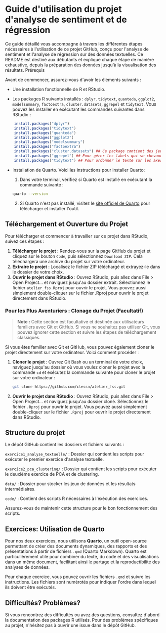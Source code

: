 # Guide d'utilisation du projet d'analyse de sentiment et de régression

Ce guide détaillé vous accompagne à travers les différentes étapes nécessaires à l'utilisation de ce projet GitHub, conçu pour l'analyse de sentiment et l'analyse de régression sur des données textuelles. Ce README est destiné aux débutants et explique chaque étape de manière exhaustive, depuis la préparation des données jusqu'à la visualisation des résultats. Prérequis

Avant de commencer, assurez-vous d'avoir les éléments suivants :

- Une installation fonctionnelle de R et RStudio.

- Les packages R suivants installés : `dplyr`, `tidytext`, `quanteda`, `ggplot2`, `modelsummary`, `factoextra`, `cluster.datasets`, `ggrepel` et `tidytext`. Vous pouvez les installer en exécutant les commandes suivantes dans RStudio :

``` r
    install.packages("dplyr")
    install.packages("tidytext")
    install.packages("quanteda")
    install.packages("ggplot2")
    install.packages("modelsummary")
    install.packages("factoextra")
    install.packages("cluster.datasets") ## Ce package contient des jeux de données pertinents pour faire du clustering
    install.packages("ggrepel") ## Pour gérer les labels qui se chevauchent dans les graphiques
    install.packages("tidytext") ## Pour ordonner le texte sur les axes des graphiques
```

- Installation de Quarto. Voici les instructions pour installer Quarto:
  
  1. Dans votre terminal, vérifiez si Quarto est installé en exécutant la commande suivante :
  ```bash
  quarto --version
  ```
  2. Si Quarto n'est pas installé, visitez le [site officiel de Quarto](https://quarto.org/docs/get-started/) pour télécharger et installer l'outil.

## Téléchargement et Ouverture du Projet

Pour télécharger et commencer à travailler sur ce projet dans RStudio, suivez ces étapes :

1.  **Télécharger le projet** : Rendez-vous sur la page GitHub du projet et cliquez sur le bouton `Code`, puis sélectionnez `Download ZIP`. Cela téléchargera une archive du projet sur votre ordinateur.
2.  **Extraire le projet** : Localisez le fichier ZIP téléchargé et extrayez-le dans le dossier de votre choix.
3.  **Ouvrir le projet dans RStudio** : Ouvrez RStudio, puis allez dans File \> Open Project... et naviguez jusqu'au dossier extrait. Sélectionnez le fichier `atelier_fss.Rproj` pour ouvrir le projet. Vous pouvez aussi simplement double-cliquer sur le fichier .Rproj pour ouvrir le projet directement dans RStudio.

### Pour les Plus Aventuriers : Clonage du Projet (Facultatif)

> **Note :** Cette section est facultative et destinée aux utilisateurs familiers avec Git et GitHub. Si vous ne souhaitez pas utiliser Git, vous pouvez ignorer cette section et suivre les étapes de téléchargement classiques.

Si vous êtes familier avec Git et GitHub, vous pouvez également cloner le projet directement sur votre ordinateur. Voici comment procéder :

1. **Cloner le projet** : Ouvrez Git Bash ou un terminal de votre choix, naviguez jusqu'au dossier où vous voulez cloner le projet avec la commande `cd` et exécutez la commande suivante pour cloner le projet sur votre ordinateur :

    ```bash
    git clone https://github.com/clessn/atelier_fss.git
    ```

2. **Ouvrir le projet dans RStudio** : Ouvrez RStudio, puis allez dans File \> Open Project... et naviguez jusqu'au dossier cloné. Sélectionnez le fichier `.Rproj` pour ouvrir le projet. Vous pouvez aussi simplement double-cliquer sur le fichier `.Rproj` pour ouvrir le projet directement dans RStudio.


## Structure du projet

Le dépôt GitHub contient les dossiers et fichiers suivants :

`exercice1_analyse_textuelle/` : Dossier qui contient les scripts pour exécuter le premier exercice d'analyse textuelle.

`exercice2_pca_clustering/` : Dossier qui contient les scripts pour exécuter le deuxième exercice de PCA et de clustering.

`data/` : Dossier pour stocker les jeux de données et les résultats intermédiaires.

`code/` : Contient des scripts R nécessaires à l'exécution des exercices.

Assurez-vous de maintenir cette structure pour le bon fonctionnement des scripts.

## Exercices: Utilisation de Quarto

Pour nos deux exercices, nous utilisons **Quarto**, un outil open-source permettant de créer des documents dynamiques, des rapports et des présentations à partir de fichiers `.qmd` (Quarto Markdown). Quarto est particulièrement utile pour combiner du texte, du code et des visualisations dans un même document, facilitant ainsi le partage et la reproductibilité des analyses de données.

Pour chaque exercice, vous pouvez ouvrir les fichiers `.qmd` et suivre les instructions. Les fichiers sont numérotés pour indiquer l'ordre dans lequel ils doivent être exécutés.

## Difficultés? Problèmes?

Si vous rencontrez des difficultés ou avez des questions, consultez d'abord la documentation des packages R utilisés. Pour des problèmes spécifiques au projet, n'hésitez pas à ouvrir une issue dans le dépôt GitHub.
